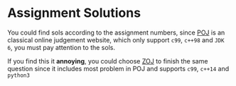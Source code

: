 # Assignment Solutions

You could find sols according to the assignment numbers, since [POJ](http://poj.org/) is an classical online judgement website, which only support ```c99```, ```c++98``` and ```JDK 6```, you must pay attention to the sols.

If you find this it **annoying**, you could choose [ZOJ](https://zoj.pintia.cn/) to finish the same question since it includes most problem in POJ and supports ```c99```, ```c++14``` and ```python3```